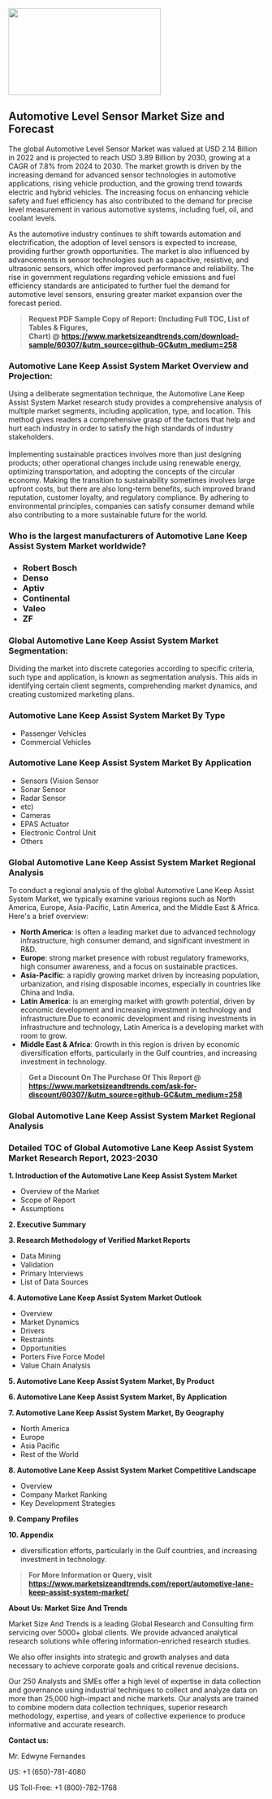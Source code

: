 <p><img class="alignnone size-medium wp-image-20088" src="https://ffe5etoiles.com/wp-content/uploads/2024/12/MST1-300x171.png" alt="" width="300" height="171" /></p><h2>Automotive Level Sensor Market Size and Forecast</h2><p>The global Automotive Level Sensor Market was valued at USD 2.14 Billion in 2022 and is projected to reach USD 3.89 Billion by 2030, growing at a CAGR of 7.8% from 2024 to 2030. The market growth is driven by the increasing demand for advanced sensor technologies in automotive applications, rising vehicle production, and the growing trend towards electric and hybrid vehicles. The increasing focus on enhancing vehicle safety and fuel efficiency has also contributed to the demand for precise level measurement in various automotive systems, including fuel, oil, and coolant levels.</p><p>As the automotive industry continues to shift towards automation and electrification, the adoption of level sensors is expected to increase, providing further growth opportunities. The market is also influenced by advancements in sensor technologies such as capacitive, resistive, and ultrasonic sensors, which offer improved performance and reliability. The rise in government regulations regarding vehicle emissions and fuel efficiency standards are anticipated to further fuel the demand for automotive level sensors, ensuring greater market expansion over the forecast period.</p></p><blockquote id="" class=""><strong>Request PDF Sample Copy of Report: (Including Full TOC, List of Tables &amp; Figures, Chart)&nbsp;@&nbsp;<strong><a href="https://www.marketsizeandtrends.com/download-sample/60307/&utm_source=github-GC&utm_medium=258" target="_blank">https://www.marketsizeandtrends.com/download-sample/60307/&utm_source=github-GC&utm_medium=258</a></strong></strong></blockquote><h3 id="" class="">Automotive Lane Keep Assist System Market&nbsp;Overview and Projection:</h3><p id="" class="">Using a deliberate segmentation technique, the Automotive Lane Keep Assist System Market research study provides a comprehensive analysis of multiple market segments, including application, type, and location. This method gives readers a comprehensive grasp of the factors that help and hurt each industry in order to satisfy the high standards of industry stakeholders. <br /> <br />Implementing sustainable practices involves more than just designing products; other operational changes include using renewable energy, optimizing transportation, and adopting the concepts of the circular economy. Making the transition to sustainability sometimes involves large upfront costs, but there are also long-term benefits, such improved brand reputation, customer loyalty, and regulatory compliance. By adhering to environmental principles, companies can satisfy consumer demand while also contributing to a more sustainable future for the world.</p><h3 id="" class="">Who is the largest manufacturers of&nbsp;Automotive Lane Keep Assist System Market worldwide?</h3><h3 class=""><p><ul><li>Robert Bosch </li><li> Denso </li><li> Aptiv </li><li> Continental </li><li> Valeo </li><li> ZF</li></ul></p></h3><h3 id="" class="">Global&nbsp;Automotive Lane Keep Assist System Market Segmentation:</h3><p id="" class="">Dividing the market into discrete categories according to specific criteria, such type and application, is known as segmentation analysis. This aids in identifying certain client segments, comprehending market dynamics, and creating customized marketing plans.</p><h3 id="" class="">Automotive Lane Keep Assist System Market&nbsp;By Type</h3><p><p><ul><li>Passenger Vehicles </li><li> Commercial Vehicles</p></li></ul></p></p><h3 id="" class="">Automotive Lane Keep Assist System Market&nbsp;By Application</h3><p class=""><p><ul><li>Sensors (Vision Sensor </li><li> Sonar Sensor </li><li> Radar Sensor </li><li> etc) </li><li> Cameras </li><li> EPAS Actuator </li><li> Electronic Control Unit </li><li> Others</li></ul></p></p><h3 id="" class="">Global Automotive Lane Keep Assist System Market Regional Analysis</h3><p id="" class="">To conduct a regional analysis of the global Automotive Lane Keep Assist System Market, we typically examine various regions such as North America, Europe, Asia-Pacific, Latin America, and the Middle East &amp; Africa. Here's a brief overview:</p><ul><li><strong>North America</strong>: is often a leading market due to advanced technology infrastructure, high consumer demand, and significant investment in R&amp;D.</li><li><strong>Europe</strong>: strong market presence with robust regulatory frameworks, high consumer awareness, and a focus on sustainable practices.</li><li><strong>Asia-Pacific</strong>: a rapidly growing market driven by increasing population, urbanization, and rising disposable incomes, especially in countries like China and India.</li><li><strong>Latin America</strong>: is an emerging market with growth potential, driven by economic development and increasing investment in technology and infrastructure.Due to economic development and rising investments in infrastructure and technology, Latin America is a developing market with room to grow.</li><li><strong>Middle East &amp; Africa</strong>: Growth in this region is driven by economic diversification efforts, particularly in the Gulf countries, and increasing investment in technology.</li></ul><blockquote id="" class=""><strong>Get a Discount On The Purchase Of This Report @ <strong><a href="https://www.marketsizeandtrends.com/ask-for-discount/60307/&utm_source=github-GC&utm_medium=258" target="_blank">https://www.marketsizeandtrends.com/ask-for-discount/60307/&utm_source=github-GC&utm_medium=258</a></strong></strong></blockquote><h3 id="" class="">Global Automotive Lane Keep Assist System Market Regional Analysis</h3><h3 id="" class="">Detailed TOC of Global Automotive Lane Keep Assist System Market Research Report, 2023-2030</h3><p id="" class=""><strong>1. Introduction of the Automotive Lane Keep Assist System Market</strong></p><ul><li>Overview of the Market</li><li>Scope of Report</li><li>Assumptions</li></ul><p id="" class=""><strong>2. Executive Summary</strong></p><p id="" class=""><strong>3. Research Methodology of Verified Market Reports</strong></p><ul><li>Data Mining</li><li>Validation</li><li>Primary Interviews</li><li>List of Data Sources</li></ul><p id="" class=""><strong>4. Automotive Lane Keep Assist System Market Outlook</strong></p><ul><li>Overview</li><li>Market Dynamics</li><li>Drivers</li><li>Restraints</li><li>Opportunities</li><li>Porters Five Force Model</li><li>Value Chain Analysis</li></ul><p id="" class=""><strong>5. Automotive Lane Keep Assist System Market, By Product</strong></p><p id="" class=""><strong>6. Automotive Lane Keep Assist System Market, By Application</strong></p><p id="" class=""><strong>7. Automotive Lane Keep Assist System Market, By Geography</strong></p><ul><li>North America</li><li>Europe</li><li>Asia Pacific</li><li>Rest of the World</li></ul><p id="" class=""><strong>8. Automotive Lane Keep Assist System Market Competitive Landscape</strong></p><ul><li>Overview</li><li>Company Market Ranking</li><li>Key Development Strategies</li></ul><p id="" class=""><strong>9. Company Profiles</strong></p><p id="" class=""><strong>10. Appendix</strong></p><ul><li>diversification efforts, particularly in the Gulf countries, and increasing investment in technology.</li></ul><blockquote id="" class=""><strong>For More Information or Query, visit <strong><strong><a href="https://www.marketsizeandtrends.com/report/automotive-lane-keep-assist-system-market/" target="_blank">https://www.marketsizeandtrends.com/report/automotive-lane-keep-assist-system-market/</a></strong></strong></strong></blockquote><p id="" class=""><strong>About Us: Market Size And Trends</strong></p><p id="" class="">Market Size And Trends is a leading Global Research and Consulting firm servicing over 5000+ global clients. We provide advanced analytical research solutions while offering information-enriched research studies.</p><p id="" class="">We also offer insights into strategic and growth analyses and data necessary to achieve corporate goals and critical revenue decisions.</p><p id="" class="">Our 250 Analysts and SMEs offer a high level of expertise in data collection and governance using industrial techniques to collect and analyze data on more than 25,000 high-impact and niche markets. Our analysts are trained to combine modern data collection techniques, superior research methodology, expertise, and years of collective experience to produce informative and accurate research.</p><p id="" class=""><strong>Contact us:</strong></p><p id="" class="">Mr. Edwyne Fernandes</p><p id="" class="">US: +1 (650)-781-4080</p><p id="" class="">US Toll-Free: +1 (800)-782-1768</p>
